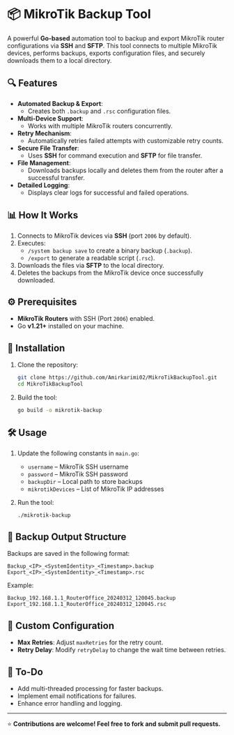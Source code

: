 
# 📦 MikroTik Backup Tool

A powerful **Go-based** automation tool to backup and export MikroTik router configurations via **SSH** and **SFTP**. This tool connects to multiple MikroTik devices, performs backups, exports configuration files, and securely downloads them to a local directory.

## 🔍 Features

- **Automated Backup & Export**:
   - Creates both `.backup` and `.rsc` configuration files.
- **Multi-Device Support**:
   - Works with multiple MikroTik routers concurrently.
- **Retry Mechanism**:
   - Automatically retries failed attempts with customizable retry counts.
- **Secure File Transfer**:
   - Uses **SSH** for command execution and **SFTP** for file transfer.
- **File Management**:
   - Downloads backups locally and deletes them from the router after a successful transfer.
- **Detailed Logging**:
   - Displays clear logs for successful and failed operations.

## 📊 How It Works

1. Connects to MikroTik devices via **SSH** (port `2006` by default).
2. Executes:
   - `/system backup save` to create a binary backup (`.backup`).
   - `/export` to generate a readable script (`.rsc`).
3. Downloads the files via **SFTP** to the local directory.
4. Deletes the backups from the MikroTik device once successfully downloaded.

## ⚙️ Prerequisites

- **MikroTik Routers** with SSH (Port `2006`) enabled.
- Go **v1.21+** installed on your machine.

## 🚀 Installation

1. Clone the repository:
   ```bash
   git clone https://github.com/Amirkarimi02/MikroTikBackupTool.git
   cd MikroTikBackupTool
   ```
2. Build the tool:
   ```bash
   go build -o mikrotik-backup
   ```

## 🛠️ Usage

1. Update the following constants in `main.go`:

   - `username` – MikroTik SSH username
   - `password` – MikroTik SSH password
   - `backupDir` – Local path to store backups
   - `mikrotikDevices` – List of MikroTik IP addresses

2. Run the tool:
   ```bash
   ./mikrotik-backup
   ```

## 📂 Backup Output Structure

Backups are saved in the following format:

```
Backup_<IP>_<SystemIdentity>_<Timestamp>.backup
Export_<IP>_<SystemIdentity>_<Timestamp>.rsc
```

Example:
```
Backup_192.168.1.1_RouterOffice_20240312_120045.backup
Export_192.168.1.1_RouterOffice_20240312_120045.rsc
```

## 📝 Custom Configuration

- **Max Retries**: Adjust `maxRetries` for the retry count.
- **Retry Delay**: Modify `retryDelay` to change the wait time between retries.

## 📌 To-Do

- Add multi-threaded processing for faster backups.
- Implement email notifications for failures.
- Enhance error handling and logging.

---

⭐ **Contributions are welcome! Feel free to fork and submit pull requests.**
